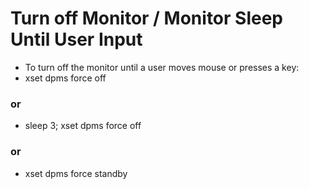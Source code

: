 # Turn off Monitor / Monitor Sleep Until User Input

* To turn off the monitor until a user moves mouse or presses a key:
* xset dpms force off

### or

* sleep 3; xset dpms force off

### or 

* xset dpms force standby
